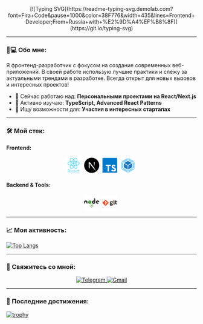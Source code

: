 <div align="center">
  [![Typing SVG](https://readme-typing-svg.demolab.com?font=Fira+Code&pause=1000&color=38F776&width=435&lines=Frontend+Developer;From+Russia+with+%E2%9D%A4%EF%B8%8F)](https://git.io/typing-svg)
</div>

---

### 👨💻 Обо мне:
Я фронтенд-разработчик с фокусом на создание современных веб-приложений. В своей работе использую лучшие практики и слежу за актуальными трендами в разработке. Всегда открыт для новых вызовов и интересных проектов!

- 🔭 Сейчас работаю над: **Персональными проектами на React/Next.js**
- 🌱 Активно изучаю: **TypeScript, Advanced React Patterns**
- 👯 Ищу возможности для: **Участия в интересных стартапах**

---

### 🛠️ Мой стек:
#### Frontend:
<div align="center">
  <img src="https://github.com/devicons/devicon/blob/master/icons/react/react-original-wordmark.svg" title="React" alt="React" width="40" height="40"/>&nbsp;
  <img src="https://github.com/devicons/devicon/blob/master/icons/nextjs/nextjs-original.svg" title="Next.js" alt="Next.js" width="40" height="40"/>&nbsp;
  <img src="https://github.com/devicons/devicon/blob/master/icons/typescript/typescript-original.svg" title="TypeScript" alt="TypeScript" width="40" height="40"/>&nbsp;
  <img src="https://github.com/devicons/devicon/blob/master/icons/webpack/webpack-original.svg" title="Webpack" alt="Webpack" width="40" height="40"/>&nbsp;
</div>

#### Backend & Tools:
<div align="center">
  <img src="https://github.com/devicons/devicon/blob/master/icons/nodejs/nodejs-original-wordmark.svg" title="Node.js" alt="Node.js" width="40" height="40"/>&nbsp;
  <img src="https://github.com/devicons/devicon/blob/master/icons/git/git-original-wordmark.svg" title="Git" alt="Git" width="40" height="40"/>&nbsp;
</div>

---

### 📈 Моя активность:
<!-- Обновлено с вашим юзернеймом -->
[![Top Langs](https://github-readme-stats.vercel.app/api/top-langs/?username=Fr1ippy&layout=compact&theme=vision-friendly-dark)](https://github.com/anuraghazra/github-readme-stats)

---

### 🤝 Свяжитесь со мной:
<div align="center">
  <a href="https://t.me/fr1ippy">
    <img src="https://img.shields.io/badge/Telegram-2CA5E0?style=for-the-badge&logo=telegram&logoColor=white" alt="Telegram"/>
  </a>
  <!-- Добавьте свою почту при необходимости -->
  <a href="mailto:your.email@example.com">
    <img src="https://img.shields.io/badge/Gmail-D14836?style=for-the-badge&logo=gmail&logoColor=white" alt="Gmail"/>
  </a>
</div>

---

### 🎯 Последние достижения:
<!-- Обновлено с вашим юзернеймом -->
[![trophy](https://github-profile-trophy.vercel.app/?username=Fr1ippy&theme=onedark)](https://github.com/ryo-ma/github-profile-trophy)
